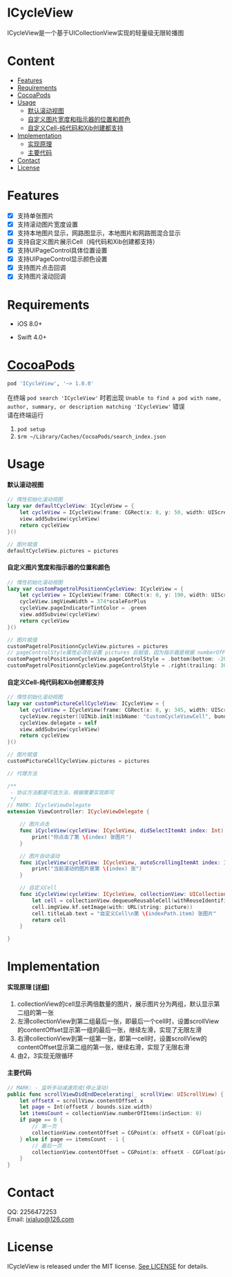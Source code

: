 # ICycleView

ICycleView是一个基于UICollectionView实现的轻量级无限轮播图


# Content

- [Features](#features)
- [Requirements](#requirements)
- [CocoaPods](#cocoapods)
- [Usage](#usage)
    - [默认滚动视图](#默认滚动视图)
    - [自定义图片宽度和指示器的位置和颜色](#自定义图片宽度和指示器的位置和颜色)
    - [自定义Cell-纯代码和Xib创建都支持](#自定义cell-纯代码和xib创建都支持)
- [Implementation](#implementation)
    - [实现原理](#实现原理-详细)
    - [主要代码](#主要代码)
- [Contact](#contact)
- [License](#license)


# Features

- [x] 支持单张图片
- [x] 支持滚动图片宽度设置
- [x] 支持本地图片显示，网路图显示，本地图片和网路图混合显示
- [x] 支持自定义图片展示Cell（纯代码和Xib创建都支持）
- [x] 支持UIPageControl具体位置设置
- [x] 支持UIPageControl显示颜色设置
- [x] 支持图片点击回调
- [x] 支持图片滚动回调

# Requirements

* iOS 8.0+

* Swift 4.0+


# [CocoaPods](http://cocoapods.org)

```ruby
pod 'ICycleView', '~> 1.0.0'
```
在终端 `pod search 'ICycleView'` 时若出现 `Unable to find a pod with name, author, summary, or description matching 'ICycleView'` 错误<br>
请在终端运行<br>
1. `pod setup`<br>
2. `$rm ~/Library/Caches/CocoaPods/search_index.json`


# Usage

#### 默认滚动视图

```swift 
// 惰性初始化滚动视图
lazy var defaultCycleView: ICycleView = {
    let cycleView = ICycleView(frame: CGRect(x: 0, y: 50, width: UIScreen.main.bounds.width, height: 130*scaleForPlus))
    view.addSubview(cycleView)
    return cycleView
}()

// 图片赋值
defaultCycleView.pictures = pictures
```

#### 自定义图片宽度和指示器的位置和颜色

```swift
// 惰性初始化滚动视图
lazy var customPagetrolPositionnCycleView: ICycleView = {
    let cycleView = ICycleView(frame: CGRect(x: 0, y: 190, width: UIScreen.main.bounds.width, height: 130*scaleForPlus))
    cycleView.imgViewWidth = 374*scaleForPlus
    cycleView.pageIndicatorTintColor = .green
    view.addSubview(cycleView)
    return cycleView
}()

// 图片赋值
customPagetrolPositionnCycleView.pictures = pictures
// pageControlStyle属性必须在设置 pictures 后赋值，因为指示器是根据 numberOfPages 计算Size的
customPagetrolPositionnCycleView.pageControlStyle = .bottom(bottom: -20)
customPagetrolPositionnCycleView.pageControlStyle = .right(trailing: 30*scaleForPlus)
```

#### 自定义Cell-纯代码和Xib创建都支持

```swift
// 惰性初始化滚动视图
lazy var customPictureCellCycleView: ICycleView = {
    let cycleView = ICycleView(frame: CGRect(x: 0, y: 345, width: UIScreen.main.bounds.width, height: 130*scaleForPlus))
    cycleView.register([UINib.init(nibName: "CustomCycleViewCell", bundle: nil)], identifiers: ["CustomCell"])
    cycleView.delegate = self
    view.addSubview(cycleView)
    return cycleView
}()

// 图片赋值
customPictureCellCycleView.pictures = pictures

// 代理方法

/**
 - 协议方法都是可选方法，根据需要实现即可
 */
// MARK: ICycleViewDelegate
extension ViewController: ICycleViewDelegate {

    // 图片点击
    func iCycleView(cycleView: ICycleView, didSelectItemAt index: Int) {
        print("你点击了第 \(index) 张图片")
    }

    // 图片自动滚动
    func iCycleView(cycleView: ICycleView, autoScrollingItemAt index: Int) {
        print("当前滚动的图片是第 \(index) 张")
    }

    // 自定义Cell
    func iCycleView(cycleView: ICycleView, collectionView: UICollectionView, cellForItemAt indexPath: IndexPath, picture: String) -> UICollectionViewCell {
        let cell = collectionView.dequeueReusableCell(withReuseIdentifier: "CustomCell", for: indexPath) as! CustomCycleViewCell
        cell.imgView.kf.setImage(with: URL(string: picture))
        cell.titleLab.text = "自定义Cell\n第 \(indexPath.item) 张图片"
        return cell
    }

}
```


# Implementation

#### 实现原理 [[详细]](https://www.jianshu.com/p/2b5ff0cb9b06)
1. collectionView的cell显示两倍数量的图片，展示图片分为两组，默认显示第二组的第一张
2. 左滑collectionView到第二组最后一张，即最后一个cell时，设置scrollView的contentOffset显示第一组的最后一张，继续左滑，实现了无限左滑
3. 右滑collectionView到第一组第一张，即第一cell时，设置scrollView的contentOffset显示第二组的第一张，继续右滑，实现了无限右滑
4. 由2，3实现无限循环

#### 主要代码

```swift
// MARK: - 监听手动减速完成(停止滚动)
public func scrollViewDidEndDecelerating(_ scrollView: UIScrollView) {
    let offsetX = scrollView.contentOffset.x
    let page = Int(offsetX / bounds.size.width)
    let itemsCount = collectionView.numberOfItems(inSection: 0)
    if page == 0 {
        // 第一页
        collectionView.contentOffset = CGPoint(x: offsetX + CGFloat(pictures.count) * bounds.size.width, y: 0)
    } else if page == itemsCount - 1 {
        // 最后一页
        collectionView.contentOffset = CGPoint(x: offsetX - CGFloat(pictures.count) * bounds.size.width, y: 0)
    }
}
```


# Contact

QQ: 2256472253<br>
Email: ixialuo@126.com


# License

ICycleView is released under the MIT license. [See LICENSE](LICENSE) for details.
